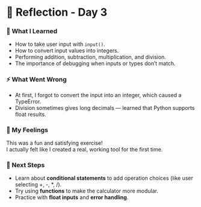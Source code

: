 # 💭 Reflection - Day 3

### 🧠 What I Learned
- How to take user input with `input()`.
- How to convert input values into integers.
- Performing addition, subtraction, multiplication, and division.
- The importance of debugging when inputs or types don’t match.

### ⚡ What Went Wrong
- At first, I forgot to convert the input into an integer, which caused a TypeError.
- Division sometimes gives long decimals — learned that Python supports float results.

### 💪 My Feelings
This was a fun and satisfying exercise!  
I actually felt like I created a real, working tool for the first time.

### 🌱 Next Steps
- Learn about **conditional statements** to add operation choices (like user selecting +, -, *, /).  
- Try using **functions** to make the calculator more modular.  
- Practice with **float inputs** and **error handling**.
